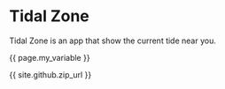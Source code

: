 
# Tidal Zone

Tidal Zone is an app that show the current tide near you.

{{ page.my_variable }}

{{ site.github.zip_url }}



